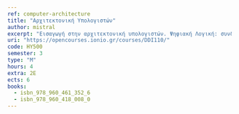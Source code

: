 ```yaml
---
ref: computer-architecture
title: "Αρχιτεκτονική Υπολογιστών"
author: mistral
excerpt: "Εισαγωγή στην αρχιτεκτονική υπολογιστών. Ψηφιακή Λογική: συνδυαστικά και ακολουθιακά λογικά κυκλώματα. Αρχιτεκτονικές συνόλου εντολών: τύποι εντολών, κύκλος μηχανής και εκτέλεση εντολών, αρχιτεκτονικές CISC και RISC. Κεντρική μονάδα επεξεργασίας (ΚΜΕ): δομή και αρχές λειτουργίας. Απόδοση ΚΜΕ και μετροπρογράμματα. Παραλληλισμός σε επίπεδο εντολών: ΚΜΕ πολλαπλών κύκλων εκτέλεσης εντολής και pipelining. Επεξεργαστές superscalar και VLIW. Τεχνολογίες κύριας μνήμης. Ιεραρχίες μνήμης και κρυφές μνήμες. Εικονική μνήμη, υποστήριξη από ΚΜΕ. Διασύνδεση Εισόδου-Εξόδου (Ε/Ε), δίαυλοι και ελεγκτές Ε/Ε, διακοπές και τεχνικές άμεσης προσπέλασης μνήμης (DMA)."
uri: "https://opencourses.ionio.gr/courses/DDI110/"
code: ΗΥ500
semester: 3
type: "M"
hours: 4
extra: 2E
ects: 6
books:
  - isbn_978_960_461_352_6
  - isbn_978_960_418_008_0
---
```


